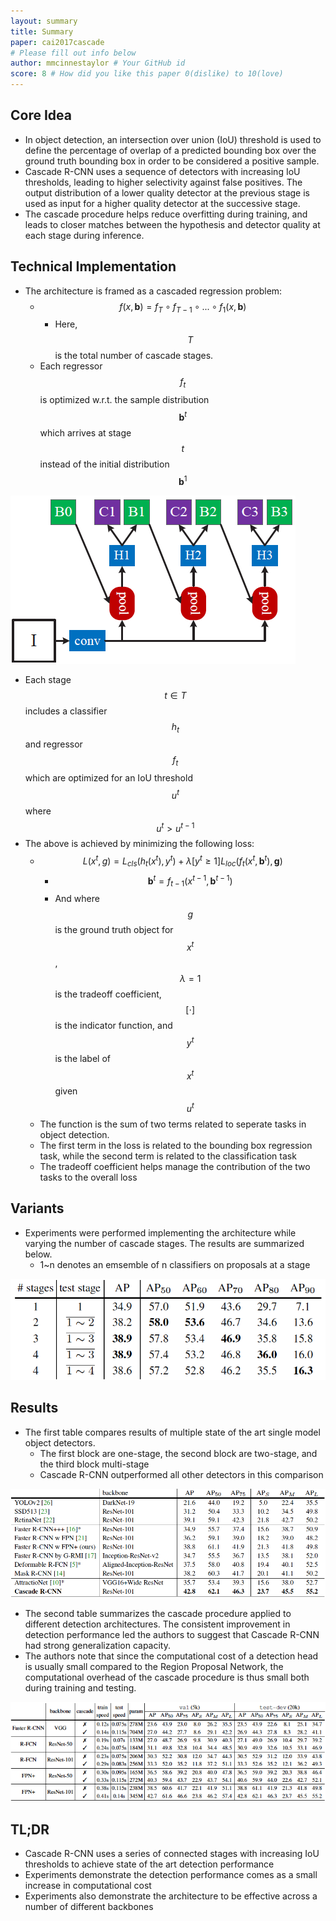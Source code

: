 ```yaml
---
layout: summary
title: Summary
paper: cai2017cascade
# Please fill out info below
author: mmcinnestaylor # Your GitHub id
score: 8 # How did you like this paper 0(dislike) to 10(love)
---
```


## Core Idea  
* In object detection, an intersection over union (IoU) threshold is used to define the percentage of overlap of a predicted bounding box over the ground truth bounding box in order to be considered a positive sample.  
* Cascade R-CNN uses a sequence of detectors with increasing IoU thresholds, leading to higher selectivity against false positives. The output distribution of a lower quality detector at the previous stage is used as input for a higher quality detector at the successive stage.    
* The cascade procedure helps reduce overfitting during training, and leads to closer matches between the hypothesis and detector quality at each stage during inference.  

## Technical Implementation  
* The architecture is framed as a cascaded regression problem:  
	* $$f(x,\textbf{b}) = f_T\circ f_{T-1}\circ...\circ f_1(x,\textbf{b})$$  
		* Here, $$T$$ is the total number of cascade stages.  
	* Each regressor $$f_t$$ is optimized w.r.t. the sample distribution $$\textbf{b}^t$$ which arrives at stage $$t$$ instead of the initial distribution $$\textbf{b}^1$$  

![2D](cai2017cascade_2_a.png)  

* Each stage $$t\in T$$ includes a classifier $$h_t$$ and regressor $$f_t$$ which are optimized for an IoU threshold $$u^t$$ where $$u^t>u^{t-1}$$  
* The above is achieved by minimizing the following loss:  
	* $$L(x^t, g) = L_{cls}(h_t(x^t),y^t) + \lambda[y^t\geq 1]L_{loc}(f_t(x^t,\textbf{b}^t),\textbf{g})$$  
		* $$\textbf{b}^t = f_{t-1}(x^{t-1},\textbf{b}^{t-1})$$  
		* And where $$g$$ is the ground truth object for $$x^t$$, $$\lambda = 1$$ is the tradeoff coefficient, $$[\cdot]$$ is the indicator function, and $$y^t$$ is the label of $$x^t$$ given $$u^t$$  
	* The function is the sum of two terms related to seperate tasks in object detection.  
	* The first term in the loss is related to the bounding box regression task, while the second term is related to the classification task  
	* The tradeoff coefficient helps manage the contribution of the two tasks to the overall loss  

## Variants  
* Experiments were performed implementing the architecture while varying the number of cascade stages. The results are summarized below.  
	* 1~n denotes an emsemble of n classifiers  on proposals at a stage  


![Results](cai2017cascade_2_d.png)

## Results  
* The first table compares results of multiple state of the art single model object detectors.  
	* The first block are one-stage, the second block are two-stage, and the third block multi-stage  
	* Cascade R-CNN outperformed all other detectors in this comparison  

![Results](cai2017cascade_2_b.png)  

* The second table summarizes the cascade procedure applied to different detection architectures. The consistent improvement in detection performance led the authors to suggest that Cascade R-CNN had strong generalization capacity.  
* The authors note that since the computational cost of a detection head is usually small compared to the Region Proposal Network, the computational overhead of the cascade procedure is thus small both during training and testing.  

![Results](cai2017cascade_2_c.png)

## TL;DR
* Cascade R-CNN uses a series of connected stages with increasing IoU thresholds to achieve state of the art detection performance  
* Experiments demonstrate the detection performance comes as a small increase in computational cost  
* Experiments also demonstrate the architecture to be effective across a number of different backbones
